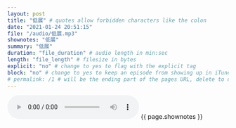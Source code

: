 ```yaml
---
layout: post
title: "低展" # quotes allow forbidden characters like the colon
date: "2021-01-24 20:51:15"
file: "/audio/低展.mp3"
shownotes: "低展"
summary: "低展"
duration: "file_duration" # audio length in min:sec
length: "file_length" # filesize in bytes
explicit: "no" # change to yes to flag with the explicit tag
block: "no" # change to yes to keep an episode from showing up in iTunes
# permalink: /1 # will be the ending part of the pages URL, delete to default to the title
---
```


<audio controls>
<source src="{{site.url}}{{site.baseurl}}{{ page.file }}" type="audio/x-mp3">
Your browser does not support the audio element.
</audio>
{{ page.shownotes }}
